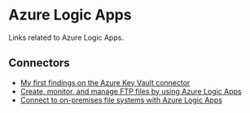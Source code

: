 # Azure Logic Apps
Links related to Azure Logic Apps.

## Connectors
- [My first findings on the Azure Key Vault connector](https://toonvanhoutte.wordpress.com/2019/04/01/my-first-findings-on-the-azure-key-vault-connector/)
- [Create, monitor, and manage FTP files by using Azure Logic Apps](https://docs.microsoft.com/en-us/azure/connectors/connectors-create-api-ftp)
- [Connect to on-premises file systems with Azure Logic Apps](https://docs.microsoft.com/en-us/azure/logic-apps/logic-apps-using-file-connector)
